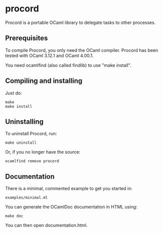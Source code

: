 procord
=======

Procord is a portable OCaml library to delegate tasks to other processes.

Prerequisites
-------------

To compile Procord, you only need the OCaml compiler.
Procord has been tested with OCaml 3.12.1 and OCaml 4.00.1.

You need ocamlfind (also called findlib) to use "make install".

Compiling and installing
------------------------

Just do:

    make
    make install

Uninstalling
------------

To uninstall Procord, run:

    make uninstall
  
Or, if you no longer have the source:

    ocamlfind remove procord

Documentation
-------------

There is a minimal, commented example to get you started in:

    examples/minimal.ml

You can generate the OCamlDoc documentation in HTML using:

    make doc

You can then open documentation.html.
